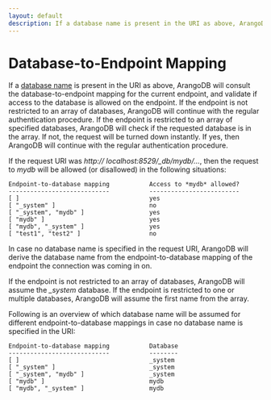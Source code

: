```yaml
---
layout: default
description: If a database name is present in the URI as above, ArangoDB will consult the database-to-endpointmapping for the current endpoint, and validate if access to the database is allowed on the endpoint
---
```

Database-to-Endpoint Mapping
============================

If a [database name](glossary.html#database-name) is present in the URI as above, ArangoDB will consult the database-to-endpoint
mapping for the current endpoint, and validate if access to the database is allowed on the 
endpoint. 
If the endpoint is not restricted to an array of databases, ArangoDB will continue with the 
regular authentication procedure. If the endpoint is restricted to an array of specified databases,
ArangoDB will check if the requested database is in the array. If not, the request will be turned
down instantly. If yes, then ArangoDB will continue with the regular authentication procedure.

If the request URI was *http:// localhost:8529/_db/mydb/...*, then the request to *mydb* will be 
allowed (or disallowed) in the following situations: 

```
Endpoint-to-database mapping           Access to *mydb* allowed?
----------------------------           -------------------------
[ ]                                    yes
[ "_system" ]                          no 
[ "_system", "mydb" ]                  yes
[ "mydb" ]                             yes
[ "mydb", "_system" ]                  yes
[ "test1", "test2" ]                   no
```

In case no database name is specified in the request URI, ArangoDB will derive the database
name from the endpoint-to-database mapping of the endpoint 
the connection was coming in on. 

If the endpoint is not restricted to an array of databases, ArangoDB will assume the *_system*
database. If the endpoint is restricted to one or multiple databases, ArangoDB will assume
the first name from the array.

Following is an overview of which database name will be assumed for different endpoint-to-database
mappings in case no database name is specified in the URI:

```
Endpoint-to-database mapping           Database
----------------------------           --------
[ ]                                    _system
[ "_system" ]                          _system
[ "_system", "mydb" ]                  _system
[ "mydb" ]                             mydb
[ "mydb", "_system" ]                  mydb
```

